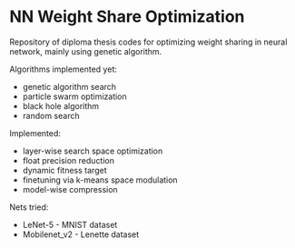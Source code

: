 # NN Weight Share Optimization

Repository of diploma thesis codes for optimizing weight sharing in neural network, mainly using genetic algorithm.

Algorithms implemented yet:
- genetic algorithm search
- particle swarm optimization
- black hole algorithm
- random search

Implemented:
- layer-wise search space optimization
- float precision reduction
- dynamic fitness target
- finetuning via k-means space modulation
- model-wise compression

Nets tried:
- LeNet-5       - MNIST dataset
- Mobilenet_v2  - Lenette dataset
